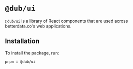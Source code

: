 # `@dub/ui`

`@dub/ui` is a library of React components that are used across betterdata.co's web applications.

## Installation

To install the package, run:

```bash
pnpm i @dub/ui
```
